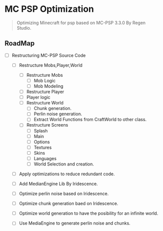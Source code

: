 # **MC PSP Optimization**
> Optimizing Minecraft for psp based on MC-PSP 3.3.0 By Regen Studio.
## RoadMap
 - [ ] Restructuring MC-PSP Source Code
   - [ ] Restructure Mobs,Player,World
      - [ ] Restructure Mobs
        - [ ]  Mob Logic
        - [ ]  Mob Modeling
      - [ ]  Restructure Player
        - [ ]  Player logic
      - [ ] Restructure World
        - [ ] Chunk generation.
        - [ ] Perlin noise generation.
        - [ ] Extract World Functions from CraftWorld to other class.
      - [ ] Restructure Screens
        - [ ] Splash
        - [ ] Main
        - [ ] Options
        - [ ] Textures
        - [ ] Skins
        - [ ] Languages
        - [ ] World Selection and creation.
   - [ ] Apply optimizations to reduce redundant code.
   - [ ] Add MedianEngine Lib By Iridescence.
   - [ ] Optimize perlin noise based on Iridescence.
   - [ ] Optimize chunk generation baed on Iridescence.
   - [ ] Optimize world generation to have the posibility for an infinite world.
   - [ ] Use MediaEngine to generate perlin noise and chunks.
     
